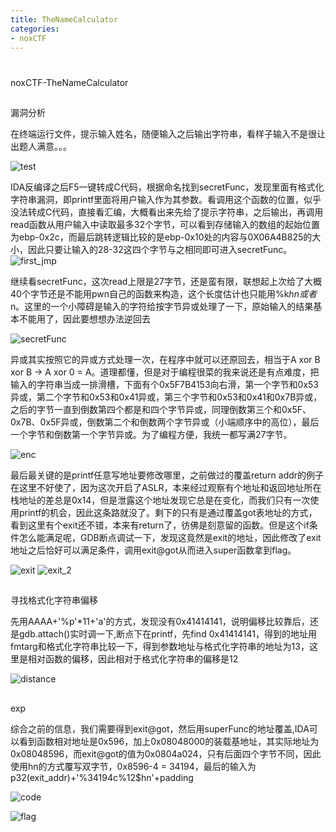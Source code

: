 ```yaml
---
title: TheNameCalculator
categories: 
- noxCTF
---
```

#
noxCTF-TheNameCalculator
##
漏洞分析

在终端运行文件，提示输入姓名，随便输入之后输出字符串，看样子输入不是很让出题人满意。。。

![test](./1.JPG)

IDA反编译之后F5一键转成C代码，根据命名找到secretFunc，发现里面有格式化字符串漏洞，即printf里面将用户输入作为其参数。看调用这个函数的位置，似乎没法转成C代码，直接看汇编，大概看出来先给了提示字符串，之后输出，再调用read函数从用户输入中读取最多32个字节，可以看到存储输入的数组的起始位置为ebp-0x2c，而最后跳转逻辑比较的是ebp-0x10处的内容与0X06A4B825的大小，因此只要让输入的28-32这四个字节与之相同即可进入secretFunc。
![first_jmp](./2.jpg)

继续看secretFunc，这次read上限是27字节，还是蛮有限，联想起上次给了大概40个字节还是不能用pwn自己的函数来构造，这个长度估计也只能用%k$hn或者%k$n。这里的一个小障碍是输入的字符给按字节异或处理了一下，原始输入的结果基本不能用了，因此要想想办法逆回去

![secretFunc](./3.jpg)

异或其实按照它的异或方式处理一次，在程序中就可以还原回去，相当于A xor B xor B -> A xor 0 = A。道理都懂，但是对于编程很菜的我来说还是有点难度，把输入的字符串当成一排滑槽，下面有个0x5F7B4153向右滑，第一个字节和0x53异或，第二个字节和0x53和0x41异或，第三个字节和0x53和0x41和0x7B异或，之后的字节一直到倒数第四个都是和四个字节异或，同理倒数第三个和0x5F、0x7B、0x5F异或，倒数第二个和倒数两个字节异或（小端顺序中的高位），最后一个字节和倒数第一个字节异或。为了编程方便，我统一都写满27字节。

![enc](./4.jpg)

最后最关键的是printf任意写地址要修改哪里，之前做过的覆盖return addr的例子在这里不好使了，因为这次开启了ASLR，本来经过观察有个地址和返回地址所在栈地址的差总是0x14，但是泄露这个地址发现它总是在变化，而我们只有一次使用printf的机会，因此这条路就没了。剩下的只有是通过覆盖got表地址的方式，看到这里有个exit还不错，本来有return了，彷佛是刻意留的函数。但是这个if条件怎么能满足呢，GDB断点调试一下，发现这竟然是exit的地址，因此修改了exit地址之后恰好可以满足条件，调用exit@got从而进入super函数拿到flag。

![exit](./5.jpg)
![exit_2](./6.jpg)

##
寻找格式化字符串偏移

先用AAAA+'%p'*11+'a'的方式，发现没有0x41414141，说明偏移比较靠后，还是gdb.attach()实时调一下,断点下在printf，先find 0x41414141，得到的地址用fmtarg和格式化字符串比较一下，得到参数地址与格式化字符串的地址为13，这里是相对函数的偏移，因此相对于格式化字符串的偏移是12

![distance](./7.jpg)

##
exp

综合之前的信息，我们需要得到exit@got，然后用superFunc的地址覆盖,IDA可以看到函数相对地址是0x596，加上0x08048000的装载基地址，其实际地址为0x08048596，而exit@got的值为0x0804a024，只有后面四个字节不同，因此使用hn的方式覆写双字节，0x8596-4 = 34194，最后的输入为p32(exit_addr)+'%34194c%12$hn'+padding

![code](./8.jpg)

![flag](./9.jpg)
